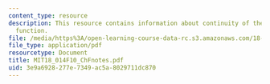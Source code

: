 ```yaml
---
content_type: resource
description: This resource contains information about continuity of the square root
  function.
file: /media/https%3A/open-learning-course-data-rc.s3.amazonaws.com/18-014-calculus-with-theory-fall-2010/3e9a6928277e7349ac5a8029711dc870_MIT18_014F10_ChFnotes.pdf
file_type: application/pdf
resourcetype: Document
title: MIT18_014F10_ChFnotes.pdf
uid: 3e9a6928-277e-7349-ac5a-8029711dc870
---
```

